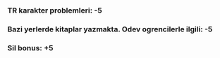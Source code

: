 ### TR karakter problemleri: -5
### Bazi yerlerde kitaplar yazmakta. Odev ogrencilerle ilgili: -5

### Sil bonus: +5